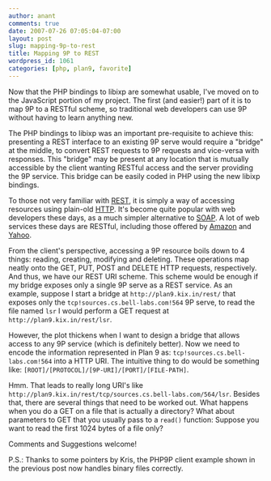 ```yaml
---
author: anant
comments: true
date: 2007-07-26 07:05:04-07:00
layout: post
slug: mapping-9p-to-rest
title: Mapping 9P to REST
wordpress_id: 1061
categories: [php, plan9, favorite]
---
```


Now that the PHP bindings to libixp are somewhat usable, I've moved on to the JavaScript portion of my project. The first (and easier!) part of it is to map 9P to a RESTful scheme, so traditional web developers can use 9P without having to learn anything new.

The PHP bindings to libixp was an important pre-requisite to achieve this: presenting a REST interface to an existing 9P serve would require a "bridge" at the middle, to convert REST requests to 9P requests and vice-versa with responses. This "bridge" may be present at any location that is mutually accessible by the client wanting RESTful access and the server providing the 9P service. This bridge can be easily coded in PHP using the new libixp bindings.

To those not very familiar with [REST](http://replay.waybackmachine.org/20070818155809/http://en.wikipedia.org/wiki/REST), it is simply a way of accessing resources using plain-old [HTTP](http://replay.waybackmachine.org/20070818155809/http://en.wikipedia.org/wiki/HTTP). It's become quite popular with web developers these days, as a much simpler alternative to [SOAP](http://replay.waybackmachine.org/20070818155809/http://en.wikipedia.org/wiki/SOAP). A lot of web services these days are RESTful, including those offered by [Amazon](http://replay.waybackmachine.org/20070818155809/http://aws.amazon.com/) and [Yahoo](http://replay.waybackmachine.org/20070818155809/http://developer.yahoo.com/search/rest.html).

From the client's perspective, accessing a 9P resource boils down to 4 things: reading, creating, modifying and deleting. These operations map neatly onto the GET, PUT, POST and DELETE HTTP requests, respectively. And thus, we have our REST URI scheme. This scheme would be enough if my bridge exposes only a single 9P serve as a REST service. As an example, suppose I start a bridge at `http://plan9.kix.in/rest/` that exposes only the `tcp!sources.cs.bell-labs.com!564` 9P serve, to read the file named `lsr` I would perform a GET request at `http://plan9.kix.in/rest/lsr`.

However, the plot thickens when I want to design a bridge that allows access to any 9P service (which is definitely better). Now we need to encode the information represented in Plan 9 as: `tcp!sources.cs.bell-labs.com!564` into a HTTP URI. The intuitive thing to do would be something like: `[ROOT]/[PROTOCOL]/[9P-URI]/[PORT]/[FILE-PATH]`.

Hmm. That leads to really long URI's like `http://plan9.kix.in/rest/tcp/sources.cs.bell-labs.com/564/lsr`. Besides that, there are several things that need to be worked out. What happens when you do a GET on a file that is actually a directory? What about parameters to GET that you usually pass to a `read()` function: Suppose you want to read the first 1024 bytes of a file only?

Comments and Suggestions welcome!

P.S.: Thanks to some pointers by Kris, the PHP9P client example shown in the previous post now handles binary files correctly.
